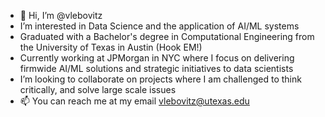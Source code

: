 - 👋 Hi, I’m @vlebovitz
- I’m interested in Data Science and the application of AI/ML systems 
- Graduated with a  Bachelor's degree in Computational Engineering from the University of Texas in Austin (Hook EM!)
- Currently working at JPMorgan in NYC where I focus on delivering firmwide AI/ML solutions and strategic initiatives to data scientists
- I’m looking to collaborate on projects where I am challenged to think critically, and solve large scale issues
- 📫 You can reach me at my email vlebovitz@utexas.edu

<!---
vlebovitz/vlebovitz is a ✨ special ✨ repository because its `README.md` (this file) appears on your GitHub profile.
You can click the Preview link to take a look at your changes.
--->
